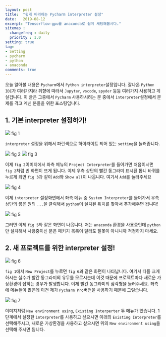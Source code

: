 ```yaml
---
layout: post
title:  "쉽게 따라하는 Pycharm interpreter 설정"
date:   2019-08-12
excerpt: "Tensorflow-gpu를 anaconda로 쉽게 세팅해봅시다."
sitemap :
  changefreq : daily
  priority : 1.0
setting: true
tag:
- Setting
- pycharm
- python
- anaconda
comments: true
---
```


오늘 알아볼 내용은 `Pycharm`에서 `Python interpreter`설정입니다. 잘나온 `Python IDE`가 여러가지라 취향에 따라서 `Jupyter`, `vscode`, `spyder` 등등 여러가지 사용하고 계실겁니다.  이 글은 그중에서 `Pycharm` 사용하시려는 분 중에서 `interpreter`설정에서 문제를 격고 계신 분들을 위한 포스팅입니다.  


## 1. 기본 interpreter 설정하기!

<img src = "https://sihan-son.github.io/public/setting/1.png">  
fig 1

`interpreter` 설정을 위해서 파란색으로 하이라이트 되어 있는 `setting`을 눌러줍니다.

<img src = "https://sihan-son.github.io/public/setting/2.png">  
fig 2   

<img src = "https://sihan-son.github.io/public/setting/3.png">  
fig 3 


이제 `fig 2`이미지에서 좌측 메뉴의 `Project Interpreter`를 들어가면 처음이시면 `fig 2`처럼 빈 화면이 뜨게 됩니다. 이제 우측 상단의 빨간 동그라미 표시된 톱니 바퀴를 누르게 되면 `fig 3`과 같이 `Add`와 `Show all`이 나옵니다. 여기서 `Add`를 눌러주세요


<img src = "https://sihan-son.github.io/public/setting/4.png">  
fig 4  

이제 `interpreter` 설정화면에서 좌측 메뉴 중 `System Interpreter`를 들어가서 우측 상단의 붉은 원의 `...`을 클릭해서 `python`이 설치된 위치를 찾아서 추가해주면 됩니다!

<img src = "https://sihan-son.github.io/public/setting/5.png">  
fig 5  

그러면 이제 `fig 5`와 같은 화면이 나옵니다. 저는 `anaconda` 환경을 사용중인데 `python`만 설치해서 사용중이신 분은 패키지 목록이 달라도 잘못이 아니니까 걱정하지 마세요.


## 2. 새 프로젝트를 위한 interpreter 설정!

<img src = "https://sihan-son.github.io/public/setting/6.png">  
fig 6  

`fig 1`에서 `New Project`를 누르면 `fig 6`과 같은 화면이 나타납니다. 여기서 다들 크게 하시는 실수가 빨간 동그라미의 유무를 모르시는데 이것 때문에 프로젝트마다 새로운 가상환경이 잡히는 경우가 발생합니다. 이제 빨간 동그라미의 삼각형을 눌러주세요. 좌측에 메뉴들이 많은데 이건 제가 `Pycharm Pro`버전을 사용하기 때문에 그렇습니다. 

<img src = "https://sihan-son.github.io/public/setting/7.png">  
fig 7  

이미지처럼 `New environment using`, `Existing Interperter` 두 메뉴가 있습니다. 1단계에서 설정한 `interpreter`를 사용하고 싶으시면 아래의 `Existing Interpreter`를 선택해주시고, 새로운 가상환경을 사용하고 싶으시면 위의 `New environment using`을 선택해 주시면 됩니다. 
